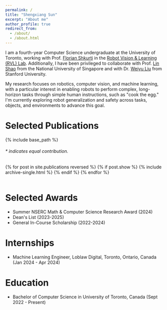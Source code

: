 ```yaml
---
permalink: /
title: "Shengxiang Sun"
excerpt: "About me"
author_profile: true
redirect_from: 
  - /about/
  - /about.html
---
```


I am a fourth-year Computer Science undergraduate at the University of Toronto, working with Prof. [Florian Shkurti](http://www.cs.toronto.edu/~florian/) in the [Robot Vision & Learning (RVL) Lab](https://rvl.cs.toronto.edu/). Additionally, I have been privileged to collaborate with Prof. [Lin Shao](https://linsats.github.io/) from the National University of Singapore and with Dr. [Weiyu Liu](https://www.weiyuliu.com/) from Stanford University. 

My research focuses on robotics, computer vision, and machine learning, with a particular interest in enabling robots to perform complex, long-horizon tasks through simple human instructions, such as "cook the egg." I'm currently exploring robot generalization and safety across tasks, objects, and environments to advance this goal.

# Selected Publications 

{% include base_path %}

<h6>* indicates equal contribution. </h6>

<table style="width:100%;border:0px;border-spacing:0px;border-collapse:separate;margin-right:auto;margin-left:auto;">
<tbody>
  {% for post in site.publications reversed %}
    {% if post.show %}
      {% include archive-single.html %}
    {% endif %}
  {% endfor %}
</tbody>
</table>

# Selected Awards

* Summer NSERC Math & Computer Science Research Award (2024)
* Dean's List (2023-2025)
* General In-Course Scholarship (2022-2024)

# Internships

* Machine Learning Engineer, Loblaw Digital, Toronto, Ontario, Canada (Jan 2024 - Apr 2024)

# Education

* Bachelor of Computer Science in University of Toronto, Canada (Sept 2022 - Present)
